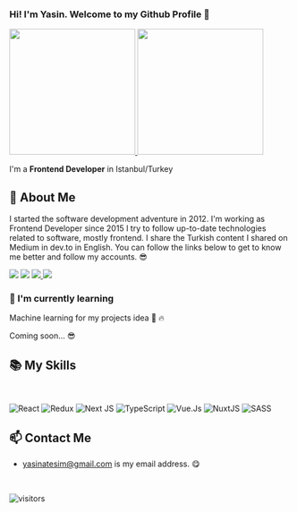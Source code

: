 ### Hi! I'm Yasin. Welcome to my Github Profile 👋


<a href="https://github.com/yasinatesim">
  <img height="225" src="https://github-readme-stats.vercel.app/api?username=yasinatesim&show_icons=true&theme=dark&include_all_commits=true&count_private=true"/>
  <img height="225" src="https://github-readme-stats.vercel.app/api/top-langs/?username=yasinatesim&theme=dark"/>
</a>



I'm a **Frontend Developer** in Istanbul/Turkey


## 📖 About Me

I started the software development adventure in 2012.  I'm working as Frontend Developer since 2015 I try to follow up-to-date technologies related to software, mostly frontend. I share the Turkish content I shared on Medium in dev.to in English. You can follow the links below to get to know me better and follow my accounts. 😎

<p>
  
<a href="https://twitter.com/yasinatesim"><img src="https://img.shields.io/badge/Twitter-%23303036?logo=twitter&color=%23303036&style=flat-square"></a>
<a href="https://www.linkedin.com/in/yasinatesim"><img src="https://img.shields.io/badge/Linkedin-%23303036?logo=linkedin&color=%23303036&style=flat-square"></a>
<a href="https://medium.com/@yasinatesim">
<img src="https://img.shields.io/badge/Medium-%23303036?logo=medium&color=%23303036&style=flat-square">
</a>
<a href="https://dev.to/@yasinatesim">
<img src="https://img.shields.io/badge/dev.to-%23303036?logo=dev.to&color=%23303036&style=flat-square">
</a>
</p>

### 🌱  I'm currently learning 

Machine learning for my projects idea 💪 🔥

Coming soon... 😎

## 📚 My Skills

<br>

<p>
  <img alt="React" src="https://img.shields.io/badge/react-%2320232a.svg?style=for-the-badge&logo=react&logoColor=%2361DAFB"/>
  
  <img alt="Redux" src="https://img.shields.io/badge/redux-%23593d88.svg?style=for-the-badge&logo=redux&logoColor=white"/>
  
  <img alt="Next JS" src="https://img.shields.io/badge/nextjs-%23000000.svg?style=for-the-badge&logo=next.js&logoColor=white"/>

  <img alt="TypeScript" src="https://img.shields.io/badge/typescript-%23007ACC.svg?style=for-the-badge&logo=typescript&logoColor=white"/>

  
  <img alt="Vue.Js" src="https://img.shields.io/badge/-Vue.js-black?style=for-the-badge&logo=vue.js"/>


  <img alt="NuxtJS" src="https://img.shields.io/badge/NuxtJS-black.svg?style=for-the-badge&logo=Nuxt.JS"/>
<img alt="SASS" src="https://img.shields.io/badge/SASS-hotpink.svg?style=for-the-badge&logo=SASS&logoColor=white"/>
</p>

## 📫 Contact Me
-  yasinatesim@gmail.com is my email address. 😋


<br>

![visitors](https://img.shields.io/badge/dynamic/json?color=informational&label=visitor%20count&query=value&url=https://api.countapi.xyz/hit/yasinatesim.yasinatesim/readme)
